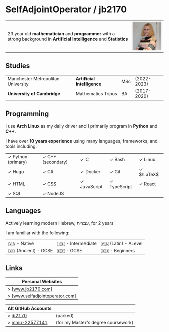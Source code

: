 # SelfAdjointOperator / jb2170

|   |   |
| - | - |
| 23 year old **mathematician** and **programmer** with a strong background in **Artificial Intelligence** and **Statistics** | ![image](static/images/2022-10-14.jpg) |

## Studies

|                                    |                             |      |             |
| -                                  | -                           | -    | -           |
| Manchester Metropolitan University | **Artificial Intelligence** | MSc  | (2022-2023) |
| **University of Cambridge**        | Mathematics Tripos          | BA   | (2017-2020) |

## Programming
I use **Arch Linux** as my daily driver and I primarily program in **Python** and **C++**.

I have over **10 years experience** using many languages, frameworks, and tools including:

|                    |                   |              |              |            |
| -                  | -                 | -            | -            | -          |
| ✓ Python (primary) | ✓ C++ (secondary) | ✓ C          | ✓ Bash       | ✓ Linux    |
| ✓ Hugo             | ✓ C#              | ✓ Docker     | ✓ Git        | ✓ $\LaTeX$ |
| ✓ HTML             | ✓ CSS             | ✓ JavaScript | ✓ TypeScript | ✓ React    |
| ✓ SQL              | ✓ NodeJS          |              |              |            |

## Languages

Actively learning modern Hebrew, עברית, for 2 years

I am familiar with the following:

|                     |                   |                        |
| -                   | -                 | -                      |
| 🇬🇧 - Native         | 🇮🇱 - Intermediate | 🇻🇦 (Latin) - ALevel    |
| 🇬🇷 (Ancient) - GCSE | 🇩🇪 - GCSE         | 🇷🇺         - Beginners |

## Links

| Personal Websites               |
| -                               |
| > [www.jb2170.com]              |
| > [www.selfadjointoperator.com] |

| Alt GitHub Accounts                   |                                     |
| -                                     | -                                   |
| > [jb2170][github-jb2170]             | (parked)                            |
| > [mmu-22577141][github-mmu-22577141] | (for my Master's degree coursework) |

[github-jb2170]: https://github.com/jb2170
[github-mmu-22577141]: https://github.com/mmu-22577141

[www.jb2170.com]: https://www.jb2170.com/
[www.selfadjointoperator.com]: https://www.selfadjointoperator.com/
